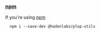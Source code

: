 ### [npm](https://www.npmjs.com)

If you're using [npm](https://www.npmjs.com)

```shell
  npm i --save-dev @hadenlabs/plop-utils
```
